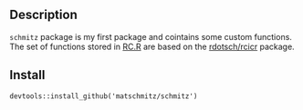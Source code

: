 ## Description
`schmitz` package is my first package and cointains some custom functions.  
The set of functions stored in [RC.R](https://github.com/matschmitz/schmitz/blob/master/R/RC.R) are based on the [rdotsch/rcicr](https://github.com/rdotsch/rcicr) package.

## Install
`devtools::install_github('matschmitz/schmitz')`
